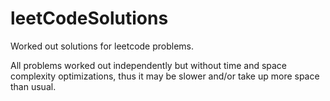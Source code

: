 # leetCodeSolutions
Worked out solutions for leetcode problems.

All problems worked out independently but without time and space complexity optimizations,
thus it may be slower and/or take up more space than usual.
